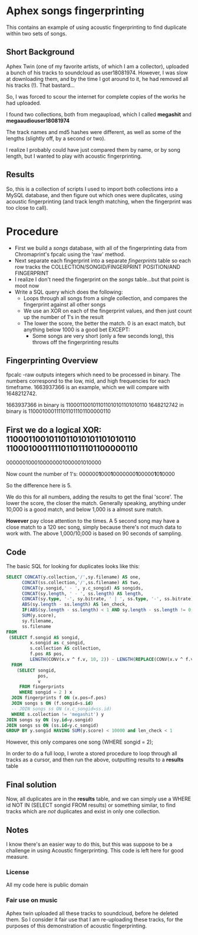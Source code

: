 # Aphex songs fingerprinting

This contains an example of using acoustic fingerprinting to find duplicate within two sets of songs. 

## Short Background

Aphex Twin (one of my favorite artists, of which I am a collector), uploaded a bunch of his tracks to soundcloud as user18081974.  However, I was slow at downloading them, and by the time I got around to it, he had removed all his tracks (!). That bastard...   

So, I was forced to scour the internet for complete copies of the works he had uploaded.   

I found two collections, both from megaupload, which I called **megashit** and **megaaudiouser18081974**

The track names and md5 hashes were different, as well as some of the lengths (slightly off, by a second or two).   

I realize I probably could have just compared them by name, or by song length, but I wanted to play with acoustic fingerprinting. 


## Results

So, this is a collection of scripts I used to import both collections into a MySQL database, and then figure out which ones
were duplicates, using acoustic fingerprinting (and track length matching, when the fingerprint was too close to call). 

# Procedure

- First we build a *songs* database, with all of the fingerprinting data from Chromaprint's fpcalc using the 'raw' method. 
- Next separate each fingerprint into a separate *fingerprints* table so each row tracks the COLLECTION/SONGID/FINGERPRINT POSITION/AND FINGERPRINT
- I realize I don't need the fingerprint on the *songs* table...but that point is moot now
- Write a SQL query which does the following:
  - Loops through all songs from a single collection, and compares the fingerprint against all other songs
  - We use an XOR on each of the fingerprint values, and then just count up the number of 1's in the result
  - The lower the score, the better the match. 0 is an exact match, but anything below 1000 is a good bet EXCEPT:
    - Some songs are very short (only a few seconds long), this throws off the fingerprinting results

## Fingerprinting Overview

fpcalc -raw outputs integers which need to be processed in binary.  The numbers correspond to the low, mid, and high frequencies for each timeframe. 1663937366 is an example, which we will compare with 1648212742. 

1663937366 in binary is 1100011001011011010101101010110
1648212742 in binary is 1100010001111011011101100000110

First we do a logical XOR:
1100011001011011010101101010110
1100010001111011011101100000110
-------------------------------
0000001000100000001000001010000

Now count the number of 1's:
000000**1**000**1**0000000**1**00000**1**0**1**0000

So the difference here is 5. 

We do this for all numbers, adding the results to get the final 'score'.  The lower the score, the closer the match. Generally speaking, anything under 10,000 is a good match, and below 1,000 is a almost sure match. 

**However** pay close attention to the times. A 5 second song may have a close match to a 120 sec song, simply because there's not much data to work with. The above 1,000/10,000 is based on 90 seconds of sampling. 

 ## Code

 The basic SQL for looking for duplicates looks like this:
 ```sql
 SELECT CONCAT(y.collection,'/',sy.filename) AS one,
       CONCAT(ss.collection,'/',ss.filename) AS two,
       CONCAT(y.songid,' - ', y.c_songid) AS songids,
       CONCAT(sy.length, ' - ', ss.length) AS length,
       CONCAT(sy.type, '-', sy.bitrate, ' | ', ss.type, '-', ss.bitrate) AS info,
       ABS(sy.length - ss.length) AS len_check,
       IF(ABS(sy.length - ss.length) < 1 AND sy.length - ss.length != 0, 'SIMILAR LENGTHS', IF(sy.length - ss.length = 0, 'SAME LENGTH', 'DIFFERENT LENGTHS')) AS length_check,
       SUM(y.score),
       sy.filename,
       ss.filename
FROM
  (SELECT f.songid AS songid,
  		  x.songid as c_songid,
          s.collection AS collection,
          f.pos AS pos,
          LENGTH(CONV(x.v ^ f.v, 10, 2)) - LENGTH(REPLACE(CONV(x.v ^ f.v, 10, 2), "1", "")) AS score
   FROM
     (SELECT songid,
             pos,
             v
      FROM fingerprints
      WHERE songid = 2 ) x
   JOIN fingerprints f ON (x.pos=f.pos)
   JOIN songs s ON (f.songid=s.id)
   -- JOIN songs ss ON (x.c_songid=ss.id)
   WHERE s.collection != 'megashit') y
JOIN songs sy ON (sy.id=y.songid)
JOIN songs ss ON (ss.id=y.c_songid)
GROUP BY y.songid HAVING SUM(y.score) < 10000 and len_check < 1

```

However, this only compares one song (WHERE songid = 2); 

In order to do a full loop, I wrote a stored procedure to loop through all tracks as a cursor, and then run the above, outputting results to a **results** table

## Final solution

Now, all duplicates are in the **results** table, and we can simply use a WHERE id NOT IN (SELECT songid FROM results) or something similar, to find tracks which are *not* duplicates and exist in only one collection. 


## Notes

I know there's an easier way to do this, but this was suppose to be a challenge in using Acoustic fingerprinting.   This code is left here for good measure. 

### License

All my code here is public domain

### Fair use on music

Aphex twin uploaded all these tracks to soundcloud, before he deleted them.  So I consider it fair use that I am re-uploading these tracks, for the purposes of this demonstration of acoustic fingerprinting.




